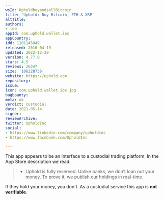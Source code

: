 ```yaml
---
wsId: UpholdbuyandsellBitcoin
title: 'Uphold: Buy Bitcoin, ETH & XRP'
altTitle: 
authors:
- leo
appId: com.uphold.wallet.ios
appCountry: 
idd: 1101145849
released: 2016-04-19
updated: 2022-12-30
version: 4.77.0
stars: 4.5
reviews: 26347
size: '106228736'
website: https://uphold.com
repository: 
issue: 
icon: com.uphold.wallet.ios.jpg
bugbounty: 
meta: ok
verdict: custodial
date: 2021-05-14
signer: 
reviewArchive: 
twitter: UpholdInc
social:
- https://www.linkedin.com/company/upholdinc
- https://www.facebook.com/UpholdInc

---
```


This app appears to be an interface to a custodial trading platform. In the
App Store description we read:

> - Uphold is fully reserved. Unlike banks, we don’t loan out your money. To
    prove it, we publish our holdings in real-time.

If they hold your money, you don't. As a custodial service this app is **not
verifiable**.
